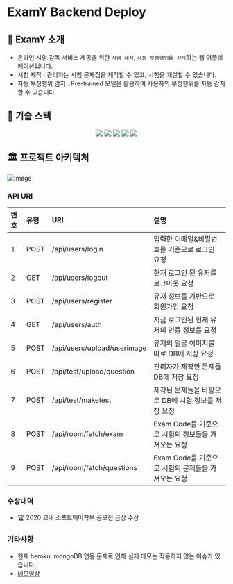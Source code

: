 # ExamY Backend Deploy

## 👋 ExamY 소개

- 온라인 시험 감독 서비스 제공을 위한 `시험 제작`, `자동 부정행위를 감지`하는 웹 어플리케이션입니다.
- 시험 제작 : 관리자는 시험 문제집을 제작할 수 있고, 시험을 개설할 수 있습니다.
- 자동 부정행위 감지 : Pre-trained 모델을 활용하여 사용자의 부정행위를 자동 감지할 수 있습니다.

## 🔨 기술 스택

<p align='center'>
    <img src="https://img.shields.io/badge/MongoDB-4EA94B?style=for-the-badge&logo=mongodb&logoColor=white"/>
     <img src="https://img.shields.io/badge/Express.js-404D59?style=for-the-badge"/>
      <img src="https://img.shields.io/badge/React-20232A?style=for-the-badge&logo=react&logoColor=61DAFB"/>
    <img src="https://img.shields.io/badge/Node.js-43853D?style=for-the-badge&logo=node.js&logoColor=white"/>
    <img src="https://img.shields.io/badge/Heroku-430098?style=for-the-badge&logo=heroku&logoColor=white"/>
</p>

## 🏛 프로젝트 아키텍처

![image](https://user-images.githubusercontent.com/48426909/134015147-dbef766c-48f6-4f5a-a39f-7b913c8c2a21.png)

### API URI

| 번호 | 유형 | URI                         | 설명                                                |
| :--- | :--- | :-------------------------- | :-------------------------------------------------- |
| 1    | POST | /api/users/login            | 입력한 이메일&비밀번호를 기준으로 로그인 요청       |
| 2    | GET  | /api/users/logout           | 현재 로그인 된 유저를 로그아웃 요청                 |
| 3    | POST | /api/users/register         | 유저 정보를 기반으로 회원가입 요청                  |
| 4    | GET  | /api/users/auth             | 지금 로그인된 현재 유저의 인증 정보를 요청          |
| 5    | POST | /api/users/upload/userimage | 유저의 얼굴 이미지를 따로 DB에 저장 요청            |
| 6    | POST | /api/test/upload/question   | 관리자가 제작한 문제들 DB에 저장 요청               |
| 7    | POST | /api/test/maketest          | 제작된 문제들을 바탕으로 DB에 시험 정보를 저장 요청 |
| 8    | POST | /api/room/fetch/exam        | Exam Code를 기준으로 시험의 정보들을 가져오는 요청  |
| 9    | POST | /api/room/fetch/questions   | Exam Code를 기준으로 시험의 문제들을 가져오는 요청  |

### 수상내역

- 🏆 2020 교내 소프트웨어학부 공모전 금상 수상

### 기타사항

- 현재 heroku, mongoDB 연동 문제로 인해 실제 데모는 작동하지 않는 이슈가 있습니다.
- [데모영상](https://www.youtube.com/watch?v=8XiyuhnKvyE)
